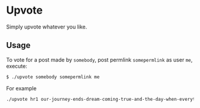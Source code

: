 # Upvote

Simply upvote whatever you like.

## Usage

To vote for a post made by `somebody`, post permlink `somepermlink` as user `me`, execute:

```bash
$ ./upvote somebody somepermlink me
```

For example

```bash
./upvote hr1 our-journey-ends-dream-coming-true-and-the-day-when-everything-went-as-planned me
```
